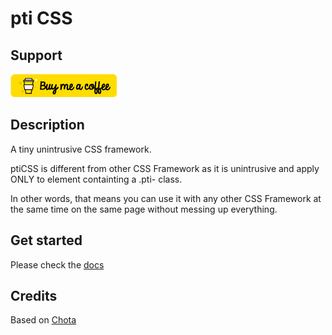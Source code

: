 # pti CSS

## Support

[![Buy Me A Coffee](img/buymeacoffee.png)](https://www.buymeacoffee.com/HEazcCDFS)

## Description

A tiny unintrusive CSS framework.

ptiCSS is different from other CSS Framework as it is unintrusive and apply ONLY to element containting a .pti- class.

In other words, that means you can use it with any other CSS Framework at the same time on the same page without messing up everything.

## Get started

Please check the [docs](https://nomadigital.github.io/pticss)

## Credits

Based on [Chota](https://jenil.github.io/chota/)
